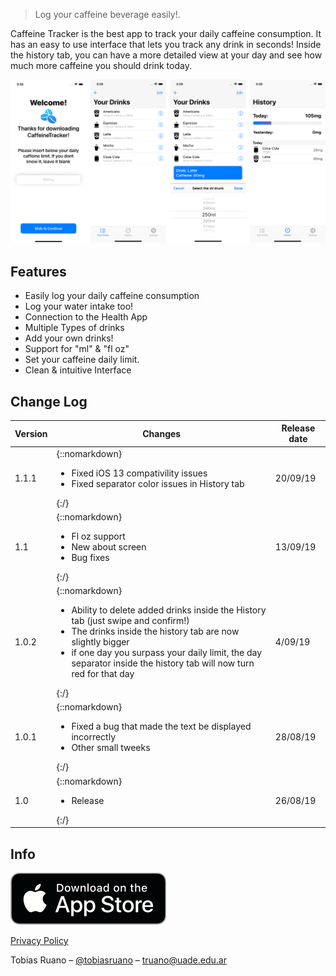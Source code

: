 
> Log your caffeine beverage easily!.

Caffeine Tracker is the best app to track your daily caffeine consumption. It has an easy to use interface that lets you track any drink in seconds! 
Inside the history tab, you can have a more detailed view at your day and see how much more caffeine you should drink today.

![](header.png)

## Features
* Easily log your daily caffeine consumption
* Log your water intake too!
* Connection to the Health App
* Multiple Types of drinks
* Add your own drinks!
* Support for "ml" & "fl oz"
* Set your caffeine daily limit.
* Clean & intuitive Interface

## Change Log

| Version         | Changes         | Release date         |
| ------------- | ------------- | ------------------ |
| 1.1.1     | {::nomarkdown}<ul><li>Fixed iOS 13 compativility issues</li><li>Fixed separator color issues in History tab</li></ul>{:/}       | 20/09/19 |
| 1.1       | {::nomarkdown}<ul><li>Fl oz support</li><li>New about screen</li><li>Bug fixes</li></ul>{:/}        | 13/09/19 |
| 1.0.2       | {::nomarkdown}<ul><li>Ability to delete added drinks inside the History tab (just swipe and confirm!)</li><li>The drinks inside the history tab are now slightly bigger</li><li>if one day you surpass your daily limit, the day separator inside the history tab will now turn red for that day</li></ul>{:/}        | 4/09/19 |
| 1.0.1       | {::nomarkdown}<ul><li>Fixed a bug that made the text be displayed incorrectly</li><li>Other small tweeks</li></ul>{:/}        | 28/08/19 |
| 1.0       | {::nomarkdown}<ul><li>Release</li></ul>{:/}        | 26/08/19 |



## Info

[![](appstore.png)](https://itunes.apple.com/app/caffeinetracker/id1476993081?l=es&ls=1&mt=8)

[Privacy Policy](https://caffeinetracker.tobiasruano.com/privacy)

Tobias Ruano – [@tobiasruano](https://twitter.com/tobiasruano) – truano@uade.edu.ar
